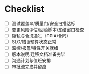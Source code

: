 # Checklist

- [ ] 测试覆盖率/质量门/安全扫描达标
- [ ] 变更风险评估/回滚脚本/冻结窗口检查
- [ ] 隐私与合规通过（DPIA/合同）
- [ ] SLO/错误预算状态正常
- [ ] 监控/报警/特性开关就绪
- [ ] 版本说明/迁移文档准备完毕
- [ ] 沟通计划与值班安排
- [ ] 审批流完成并留痕
